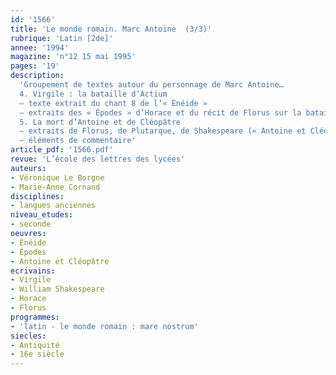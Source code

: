 ```yaml
---
id: '1566'
title: 'Le monde romain. Marc Antoine  (3/3)'
rubrique: 'Latin [2de]'
annee: '1994'
magazine: 'n°12 15 mai 1995'
pages: '19'
description: 
  'Groupement de textes autour du personnage de Marc Antoine…
  4. Virgile : la bataille d’Actium
  – texte extrait du chant 8 de l’« Énéide »
  – extraits des « Épodes » d’Horace et du récit de Florus sur la bataille (éléments de commentaire)
  5. La mort d’Antoine et de Cléopâtre
  – extraits de Florus, de Plutarque, de Shakespeare (« Antoine et Cléopâtre »)
  – éléments de commentaire'
article_pdf: '1566.pdf'
revue: 'L’école des lettres des lycées'
auteurs:
- Véronique Le Borgne
- Marie-Anne Cornand
disciplines:
- langues anciennes
niveau_etudes:
- seconde
oeuvres:
- Énéide
- Épodes
- Antoine et Cléopâtre
ecrivains:
- Virgile
- William Shakespeare
- Horace
- Florus
programmes:
- 'latin - le monde romain : mare nostrum'
siecles:
- Antiquité
- 16e siècle
---
```

